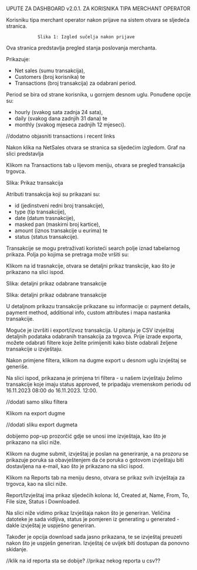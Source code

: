 UPUTE ZA DASHBOARD v2.0.1. ZA KORISNIKA TIPA MERCHANT OPERATOR 

Korisniku tipa merchant operator nakon prijave na sistem otvara se sljedeća stranica.

				Slika 1: Izgled sučelja nakon prijave

Ova stranica predstavlja pregled stanja poslovanja merchanta.

Prikazuje:
* Net sales (sumu transakcija),
* Customers (broj korisnika) te
* Transactions (broj transakcija) 
za odabrani period.

Period se bira od strane korisnika, u gornjem desnom uglu.
Ponuđene opcije su:
* hourly (svakog sata zadnja 24 sata),
* daily (svakog dana zadnjih 31 dana) te
* monthly (svakog mjeseca zadnjih 12 mjeseci).


//dodatno objasniti transactions i recent links

Nakon klika na NetSales otvara se stranica sa sljedećim izgledom. Graf na slici predstavlja


Klikom na Transactions tab u lijevom meniju, otvara se pregled transakcija trgovca.

Slika: Prikaz transakcija

Atributi transakcija koji su prikazani su:
* id (jedinstveni redni broj transakcije),
* type (tip transakcije),
* date (datum trasnakcije),
* masked pan (maskirni broj kartice),
* amount (iznos transakcije u eurima) te
* status (status transakcije).

Transakcije se mogu pretraživati koristeći search polje iznad tabelarnog prikaza. Polja po kojima se pretraga može
vršiti su:

Klikom na id trasnakcije, otvara se detaljni prikaz transkcije, kao što je prikazano na slici ispod.

Slika: detaljni prikaz odabrane transakcije

Slika: detaljni prikaz odabrane transakcije

U detaljnom prikazu transakcije prikazane su informacije o: payment details, payment method, additional info, custom
attributes i mapa nastanka transakcije.

Moguće je izvršiti i export/izvoz transakcija. U pitanju je CSV izvještaj detaljnih podataka odabranih transakcija za
trgovca.
Prije izrade exporta, možete odabrati filtere koje želite primijeniti kako biste odabrali željene transakcije u
izvještaju.

Nakon primjene filtera, klikom na dugme export u desnom uglu izvještaj se generiše.

Na slici ispod, prikazana je primjena tri filtera - u našem izvještaju želimo transakcije koje imaju status approved, te
pripadaju vremenskom periodu od 16.11.2023 08:00 do 16.11.2023. 12:00.

//dodati samo sliku filtera

Klikom na export dugme

//dodati sliku export dugmeta

dobijemo pop-up prozorčić gdje se unosi ime izvještaja, kao što je prikazano na slici niže.

Klikom na dugme submit, izvještaj je poslan na generiranje, a na prozoru se prikazuje poruka sa obavještenjem da će
poruka o gotovom izvještaju biti dostavljena na e-mail, kao što je prikazano na slici ispod.

Klikom na Reports tab na meniju desno, otvara se prikaz svih izvještaja za trgovca, kao na slici niže.

Report/Izvještaj ima prikaz sljedećih kolona: Id, Created at, Name, From, To, File size, Status i Downloaded.

Na slici niže vidimo prikaz Izvještaja nakon što je generiran. Veličina datoteke je sada vidljiva, status je pomjeren iz
generating u generated - dakle izvještaj je uspješno generiran.

Također je opcija download sada jasno prikazana, te se izvještaj preuzeti nakon što je uspješn generiran. Izvještaj će
uvijek biti dostupan da ponovno skidanje.

//klik na id reporta sta se dobije?
//prikaz nekog reporta u csv??


